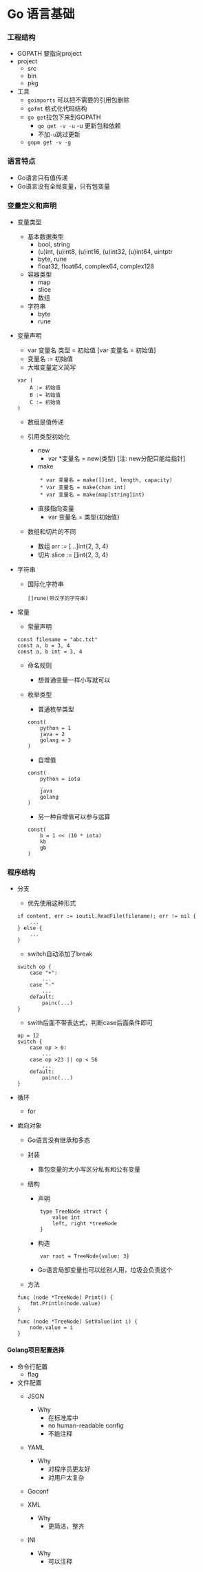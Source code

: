 # Go 语言基础

### 工程结构

* GOPATH 要指向project
* project
	* src
	* bin
	* pkg
* 工具
	* `goimports` 可以把不需要的引用包删除
	* `gofmt` 格式化代码结构
	* `go get`拉包下来到GOPATH
		* `go get -v -u` -u 更新包和依赖
		* 不加`-u`跳过更新
	* `gopm get -v -g` 

### 语言特点
* Go语言只有值传递  
* Go语言没有全局变量，只有包变量  

### 变量定义和声明
* 变量类型
	* 基本数据类型
		* bool, string
		* (u)int, (u)int8, (u)int16, (u)int32, (u)int64, uintptr
		* byte, rune
		* float32, float64, complex64, complex128
	* 容器类型
		* map
		* slice
		* 数组
	* 字符串
		* byte
		* rune

* 变量声明
	* var 变量名 类型 = 初始值 [var 变量名 = 初始值]
	* 变量名 := 初始值
	* 大堆变量定义简写   
	
	```
	var (  
		A := 初始值  
		B := 初始值  
		C := 初始值  
	)  
	```
	
	* 数组是值传递
	* 引用类型初始化
		* new
			* var *变量名 = new(类型)  [注: new分配只能给指针]
		* make
		
		```
			* var 变量名 = make([]int, length, capacity)
			* var 变量名 = make(chan int)
			* var 变量名 = make(map[string]int)
		```
		
		* 直接指向变量
			* var 变量名 = 类型{初始值}
	* 数组和切片的不同
		* 数组 arr := [...]int{2, 3, 4}
		* 切片 slice := []int{2, 3, 4}

* 字符串
	* 国际化字符串

		```
		[]rune(带汉字的字符串)
		```
* 常量
	* 常量声明
	
	```
	const filename = "abc.txt"
	const a, b = 3, 4
	const a, b int = 3, 4
	```
	
	* 命名规则
		* 想普通变量一样小写就可以
	* 枚举类型 
		* 普通枚举类型   
		
		```
		const(  
			python = 1  
			java = 2  
			golang = 3  
		)  
		```
		* 自增值

		```
		const(  
			python = iota  
			_  
			java 
			golang  
		)  
		```
			
		* 另一种自增值可以参与运算 

		```  
		const(  
			b = 1 << (10 * iota)  
			kb   
			gb   
		)  	 
		```

### 程序结构
* 分支
	* 优先使用这种形式
	
	```
	if content, err := ioutil.ReadFile(filename); err != nil {
		...
	} else {
		...
	}
	```
	
	* switch自动添加了break
	
	```
	switch op {
		case "+":
			...
		case "-"
			...
		default:
			painc(...)
	}
	```
	
	* swith后面不带表达式，判断case后面条件即可
	
	```
	op = 12
	switch {
		case op > 0:
			...
		case op >23 || op < 56
			...
		default:
			painc(...)
	}
	```
* 循环
	* for

* 面向对象
	* Go语言没有继承和多态
	* 封装
		* 靠包变量的大小写区分私有和公有变量

	* 结构
		* 声明
		
		```
			type TreeNode struct {
				value int
				left, right *treeNode
			}
		```   
		* 构造  
		
		```
			var root = TreeNode{value: 3}
		```
		* Go语言局部变量也可以给别人用，垃圾会负责这个
	* 方法
	
	```
	func (node *TreeNode) Print() {
		fmt.Println(node.value)
	}
	
	func (node *TreeNode) SetValue(int i) {
		node.value = i
	}
	```
	
		
		
#### Golang项目配置选择
* 命令行配置
	* flag
* 文件配置
	* JSON
		* Why
			* 在标准库中
			* no human-readable config
			* 不能注释
			 
	* YAML
	 	* Why
	 		* 对程序员更友好
	 		* 对用户太复杂
	* Goconf
	* XML
		* Why
			* 更简洁，整齐
	* INI
		* Why
			* 可以注释